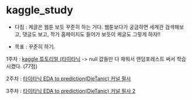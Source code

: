 # kaggle_study 
* 다짐 : 케글은 웹툰 보듯 꾸준히 하는 거다. 웹툰보다가 궁금하면 세계관 검색해보고, 댓글도 보고, 작가 홈페이지도 들어가 보듯이 케글도 그렇게 하자!! 

* 목표 : 꾸준히 하기.

1주차 : [kaggle 튜토리얼 (타이타닉](Titanic_Competition_Kaggle.ipynb)
-> null 값들만 다 채워서 랜덤포레스트 써서 학습시켰다. (77점) 

2주차 : [타이타닉 EDA to prediction(DieTanic) 커널 필사](../master/eda-to-prediction-dietanic-jonghyuk%20_4d.ipynb)

3주차 : [타이타닉 EDA to prediction(DieTanic) 커널 필사 2](eda-to-prediction-dietanic-jonghyuk%20_5d.ipynb)
